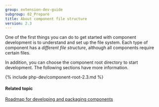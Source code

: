 ```yaml
---
group: extension-dev-guide
subgroup: 02_Prepare
title: About component file structure
version: 2.3
---
```


One of the first things you can do to get started with component development is to understand and set up the file system. Each type of component has a *different file structure*, although all components require certain files.

In addition, you can choose the component root directory to start development. The following sections have more information.

{% include php-dev/component-root-2.3.md %}

#### Related topic

<a href="{{ page.baseurl }}/extension-dev-guide/prepare/dev-summary.html">Roadmap for developing and packaging components</a>
